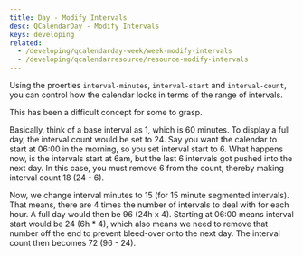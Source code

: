 ```yaml
---
title: Day - Modify Intervals
desc: QCalendarDay - Modify Intervals
keys: developing
related:
  - /developing/qcalendarday-week/week-modify-intervals
  - /developing/qcalendarresource/resource-modify-intervals
---
```

Using the proerties `interval-minutes`, `interval-start` and `interval-count`, you can control how the calendar looks in terms of the range of intervals.

This has been a difficult concept for some to grasp.

Basically, think of a base interval as 1, which is 60 minutes. To display a full day, the interval count would be set to 24. Say you want the calendar to start at 06:00 in the morning, so you set interval start to 6. What happens now, is the intervals start at 6am, but the last 6 intervals got pushed into the next day. In this case, you must remove 6 from the count, thereby making interval count 18 (24 - 6).

Now, we change interval minutes to 15 (for 15 minute segmented intervals). That means, there are 4 times the number of intervals to deal with for each hour. A full day would then be 96 (24h x 4). Starting at 06:00 means interval start would be 24 (6h * 4), which also means we need to remove that number off the end to prevent bleed-over onto the next day. The interval count then becomes 72 (96 - 24).

<example-viewer
  title="Modify Intervals"
  file="DayModifyIntervals"
  codepen-title="QCalendarDay"
/>
